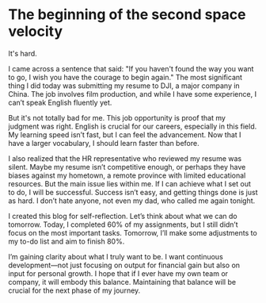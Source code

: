 # The beginning of the second space velocity
It's hard.

I came across a sentence that said: "If you haven't found the way you want to go, I wish you have the courage to begin again."
The most significant thing I did today was submitting my resume to DJI, a major company in China. 
The job involves film production, and while I have some experience, I can’t speak English fluently yet.

But it's not totally bad for me.
This job opportunity is proof that my judgment was right.
English is crucial for our careers, especially in this field.
My learning speed isn’t fast, but I can feel the advancement.
Now that I have a larger vocabulary, I should learn faster than before.

I also realized that the HR representative who reviewed my resume was silent.
Maybe my resume isn’t competitive enough, or perhaps they have biases against my hometown, a remote province with limited educational resources.
But the main issue lies within me. If I can achieve what I set out to do, I will be successful.
Success isn’t easy, and getting things done is just as hard.
I don’t hate anyone, not even my dad, who called me again tonight.

I created this blog for self-reflection.
Let’s think about what we can do tomorrow.
Today, I completed 60% of my assignments, but I still didn’t focus on the most important tasks.
Tomorrow, I’ll make some adjustments to my to-do list and aim to finish 80%.

I’m gaining clarity about what I truly want to be.
I want continuous development—not just focusing on output for financial gain but also on input for personal growth.
I hope that if I ever have my own team or company, it will embody this balance.
Maintaining that balance will be crucial for the next phase of my journey.
